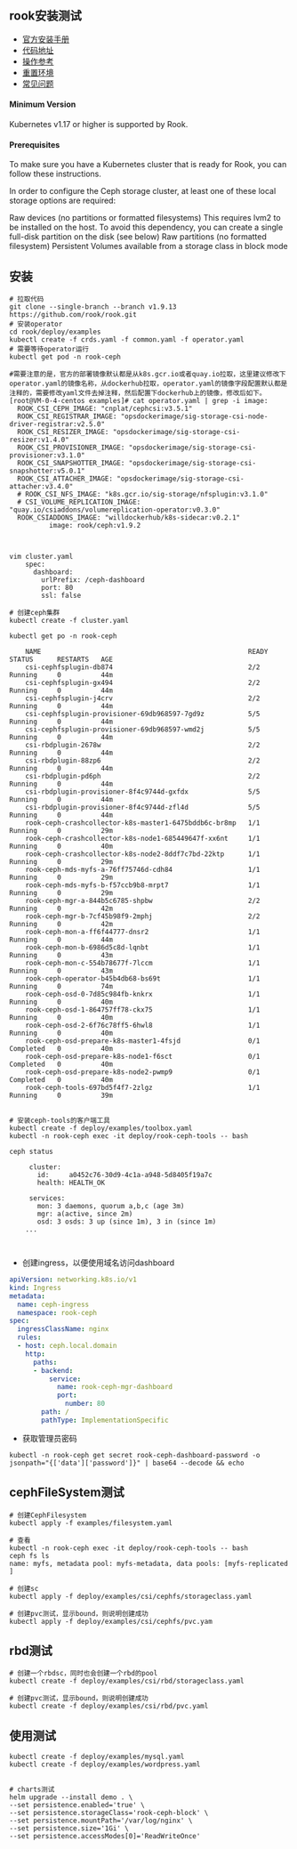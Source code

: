 ## rook安装测试

- [官方安装手册](https://rook.io/docs/rook/v1.9/quickstart.html)
- [代码地址](https://github.com/rook/rook/tree/v1.9.13)
- [操作参考](https://cloud.tencent.com/developer/article/2000584)
- [重置环境](https://rook.io/docs/rook/v1.9/ceph-teardown.html#zapping-devices)
- [常见问题](https://rook.io/docs/rook/v1.9/ceph-common-issues.html#osd-pods-are-not-created-on-my-devices)


#### Minimum Version
Kubernetes v1.17 or higher is supported by Rook.

#### Prerequisites
To make sure you have a Kubernetes cluster that is ready for Rook, you can follow these instructions.

In order to configure the Ceph storage cluster, at least one of these local storage options are required:

Raw devices (no partitions or formatted filesystems)
This requires lvm2 to be installed on the host. To avoid this dependency, you can create a single full-disk partition on the disk (see below)
Raw partitions (no formatted filesystem)
Persistent Volumes available from a storage class in block mode

## 安装

```shell
# 拉取代码
git clone --single-branch --branch v1.9.13 https://github.com/rook/rook.git
# 安装operator
cd rook/deploy/examples
kubectl create -f crds.yaml -f common.yaml -f operator.yaml
# 需要等待operator运行
kubectl get pod -n rook-ceph

#需要注意的是，官方的部署镜像默认都是从k8s.gcr.io或者quay.io拉取，这里建议修改下operator.yaml的镜像名称，从dockerhub拉取，operator.yaml的镜像字段配置默认都是注释的，需要修改yaml文件去掉注释，然后配置下dockerhub上的镜像，修改后如下。
[root@VM-0-4-centos examples]# cat operator.yaml | grep -i image:
  ROOK_CSI_CEPH_IMAGE: "cnplat/cephcsi:v3.5.1"
  ROOK_CSI_REGISTRAR_IMAGE: "opsdockerimage/sig-storage-csi-node-driver-registrar:v2.5.0"
  ROOK_CSI_RESIZER_IMAGE: "opsdockerimage/sig-storage-csi-resizer:v1.4.0"
  ROOK_CSI_PROVISIONER_IMAGE: "opsdockerimage/sig-storage-csi-provisioner:v3.1.0"
  ROOK_CSI_SNAPSHOTTER_IMAGE: "opsdockerimage/sig-storage-csi-snapshotter:v5.0.1"
  ROOK_CSI_ATTACHER_IMAGE: "opsdockerimage/sig-storage-csi-attacher:v3.4.0"
  # ROOK_CSI_NFS_IMAGE: "k8s.gcr.io/sig-storage/nfsplugin:v3.1.0"
  # CSI_VOLUME_REPLICATION_IMAGE: "quay.io/csiaddons/volumereplication-operator:v0.3.0"
  ROOK_CSIADDONS_IMAGE: "willdockerhub/k8s-sidecar:v0.2.1"
          image: rook/ceph:v1.9.2



vim cluster.yaml
    spec:
      dashboard:
        urlPrefix: /ceph-dashboard
        port: 80
        ssl: false

# 创建ceph集群
kubectl create -f cluster.yaml

kubectl get po -n rook-ceph 

    NAME                                                    READY   STATUS      RESTARTS   AGE
    csi-cephfsplugin-db874                                  2/2     Running     0          44m
    csi-cephfsplugin-gx494                                  2/2     Running     0          44m
    csi-cephfsplugin-j4crv                                  2/2     Running     0          44m
    csi-cephfsplugin-provisioner-69db968597-7gd9z           5/5     Running     0          44m
    csi-cephfsplugin-provisioner-69db968597-wmd2j           5/5     Running     0          44m
    csi-rbdplugin-2678w                                     2/2     Running     0          44m
    csi-rbdplugin-88zp6                                     2/2     Running     0          44m
    csi-rbdplugin-pd6ph                                     2/2     Running     0          44m
    csi-rbdplugin-provisioner-8f4c9744d-gxfdx               5/5     Running     0          44m
    csi-rbdplugin-provisioner-8f4c9744d-zfl4d               5/5     Running     0          44m
    rook-ceph-crashcollector-k8s-master1-6475bddb6c-br8mp   1/1     Running     0          29m
    rook-ceph-crashcollector-k8s-node1-685449647f-xx6nt     1/1     Running     0          40m
    rook-ceph-crashcollector-k8s-node2-8ddf7c7bd-22ktp      1/1     Running     0          29m
    rook-ceph-mds-myfs-a-76ff75746d-cdh84                   1/1     Running     0          29m
    rook-ceph-mds-myfs-b-f57ccb9b8-mrpt7                    1/1     Running     0          29m
    rook-ceph-mgr-a-844b5c6785-shpbw                        2/2     Running     0          42m
    rook-ceph-mgr-b-7cf45b98f9-2mphj                        2/2     Running     0          42m
    rook-ceph-mon-a-ff6f44777-dnsr2                         1/1     Running     0          44m
    rook-ceph-mon-b-6986d5c8d-lqnbt                         1/1     Running     0          43m
    rook-ceph-mon-c-554b78677f-7lccm                        1/1     Running     0          43m
    rook-ceph-operator-b45b4db68-bs69t                      1/1     Running     0          74m
    rook-ceph-osd-0-7d85c984fb-knkrx                        1/1     Running     0          40m
    rook-ceph-osd-1-864757ff78-ckx75                        1/1     Running     0          40m
    rook-ceph-osd-2-6f76c78ff5-6hwl8                        1/1     Running     0          40m
    rook-ceph-osd-prepare-k8s-master1-4fsjd                 0/1     Completed   0          40m
    rook-ceph-osd-prepare-k8s-node1-f6sct                   0/1     Completed   0          40m
    rook-ceph-osd-prepare-k8s-node2-pwmp9                   0/1     Completed   0          40m
    rook-ceph-tools-697bd5f4f7-2zlgz                        1/1     Running     0          39m


# 安装ceph-tools的客户端工具
kubectl create -f deploy/examples/toolbox.yaml
kubectl -n rook-ceph exec -it deploy/rook-ceph-tools -- bash

ceph status

     cluster:
       id:     a0452c76-30d9-4c1a-a948-5d8405f19a7c
       health: HEALTH_OK
    
     services:
       mon: 3 daemons, quorum a,b,c (age 3m)
       mgr: a(active, since 2m)
       osd: 3 osds: 3 up (since 1m), 3 in (since 1m)
    ...



```

- 创建ingress，以便使用域名访问dashboard

```yaml
apiVersion: networking.k8s.io/v1
kind: Ingress
metadata:
  name: ceph-ingress
  namespace: rook-ceph
spec:
  ingressClassName: nginx
  rules:
  - host: ceph.local.domain
    http:
      paths:
      - backend:
          service:
            name: rook-ceph-mgr-dashboard
            port:
              number: 80
        path: /
        pathType: ImplementationSpecific  
```

- 获取管理员密码
```shell
kubectl -n rook-ceph get secret rook-ceph-dashboard-password -o jsonpath="{['data']['password']}" | base64 --decode && echo
```

## cephFileSystem测试

```shell
# 创建CephFilesystem
kubectl apply -f examples/filesystem.yaml

# 查看
kubectl -n rook-ceph exec -it deploy/rook-ceph-tools -- bash
ceph fs ls
name: myfs, metadata pool: myfs-metadata, data pools: [myfs-replicated ]

# 创建sc
kubectl apply -f deploy/examples/csi/cephfs/storageclass.yaml

# 创建pvc测试，显示bound，则说明创建成功
kubectl apply -f deploy/examples/csi/cephfs/pvc.yam
```

## rbd测试

```shell
# 创建一个rbdsc，同时也会创建一个rbd的pool
kubectl create -f deploy/examples/csi/rbd/storageclass.yaml

# 创建pvc测试，显示bound，则说明创建成功
kubectl create -f deploy/examples/csi/rbd/pvc.yaml
```


## 使用测试

```shell
kubectl create -f deploy/examples/mysql.yaml
kubectl create -f deploy/examples/wordpress.yaml


# charts测试
helm upgrade --install demo . \
--set persistence.enabled='true' \
--set persistence.storageClass='rook-ceph-block' \
--set persistence.mountPath='/var/log/nginx' \
--set persistence.size='1Gi' \
--set persistence.accessModes[0]='ReadWriteOnce'
```